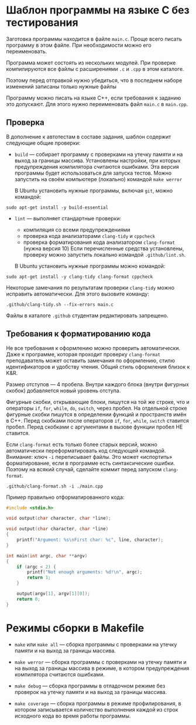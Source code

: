 # Шаблон программы на языке C без тестирования

Заготовка программы находится в файле `main.c`.
Проще всего писать программу в этом файле. При необходимости можно его переименовать.

Программа может состоять из нескольких модулей.
При проверке компилируются все файлы с расширениями `.c` и `.cpp` в этом каталоге.

Поэтому перед отправкой нужно убедиться, что в последнем наборе изменений
записаны только нужные файлы

Программу можно писать на языке C++, если требования к заданию это допускают. Для этого нужно переименовать файл `main.c` в `main.cpp`.

## Проверка

В дополнение к автотестам в составе задания, шаблон содержит следующие общие проверки:

- `build` — собирает программу
    с проверками на утечку памяти и на выход за границы массива. Установлены настройки, при которых предупреждения компилятора считаются ошибками.
    Эта версия программы будет использоваться для  запуска тестов.
    Можно запустить на своём компьютере (локально) командой `make werror`

    В Ubuntu установить нужные программы, включая `git`, можно командой:

```
sudo apt-get install -y build-essential
```

- `lint` — выполняет стандартные проверки:
    - компиляция со всеми предупреждениями
    - проверка кода анализаторами `clang-tidy` и `cppcheck`
    - проверка форматирования кода анализатором `clang-format` (нужна версия 10)
    Если перечисленные средства установлены,
    проверку можно запустить локально командой `.github/lint.sh`.

    В Ubuntu установить нужные программы можно командой:

```
sudo apt-get install -y clang-tidy clang-format cppcheck
```

Некоторые замечания по результатам проверки `clang-tidy` можно исправить автоматически.
Для этого вызовите команду:

```
.github/clang-tidy.sh --fix-errors main.c
```

Файлы в каталоге `.github` студентам редактировать запрещено.

## Требования к форматированию кода

Не все требования к оформлению можно проверить автоматически.
Даже к программе, которая проходит проверку `clang-format` преподаватель может оставить замечания по оформлению, стилю идентификаторов и удобству чтения.
Общий стиль оформления близок к K&R.

Размер отступов — 4 пробела. Внутри каждого блока (внутри фигурных скобок) добавляется новый уровень отступа.

Фигурные скобки, открывающие блоки, пишутся на той же строке, что и операторы `if`, `for`, `while`, `do`, `switch`, через пробел.
На отдельной строке фигурные скобки пишутся в определении функций и пространств имён в C++.
Перед скобками после операторов `if`, `for`, `while`, `switch` ставится пробел.
Перед скобками с аргументами в вызове функции пробел НЕ ставится.

Если `clang-format` есть только более старых версий,
можно автоматически переформатировать код следующей командой.
Внимание: ключ `-i` переписывает файлы. Это может «испортить» форматирование, если в программе есть синтаксические ошибки.
Поэтому на всякий случай, сделайте коммит перед запуском `clang-format`.

```
.github/clang-format.sh -i ./main.cpp
```

Пример правильно отформатированного кода:

```c
#include <stdio.h>

void output(char character, char *line);

void output(char character, char *line)
{
    printf("Argument: %s\nFirst char: %c", line, character);
}

int main(int argc, char **argv)
{
    if (argc < 2) {
        printf("Not enough arguments: %d!\n", argc);
        return 1;
    }

    output(argv[1], argv[1][0]);
    return 0;
}
```

# Режимы сборки в Makefile

- `make` или `make all` — сборка программы с проверками на утечку памяти и на выход за границы массива.

- `make werror` — сборка программы с проверками на утечку памяти и на выход за границы массива в режиме, в котором предупреждения компилятора считаются ошибками.

- `make debug` — сборка программы в отладочном режиме без проверок на утечку памяти и на выход за границы массива.

- `make coverage` — сборка программы в режиме профилирования, в котором записывается количество выполнения каждой из строк исходного кода во время работы программы.